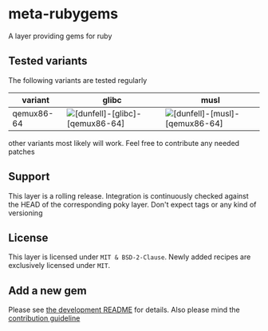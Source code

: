 # meta-rubygems

A layer providing gems for ruby

## Tested variants

The following variants are tested regularly

| variant    | glibc                                                                                                                                             | musl                                                                                                                                            |
| ---------- | ------------------------------------------------------------------------------------------------------------------------------------------------- | ----------------------------------------------------------------------------------------------------------------------------------------------- |
| qemux86-64 | ![[dunfell]-[glibc]-[qemux86-64]](https://github.com/priv-kweihmann/meta-rubygems/workflows/%5Bdunfell%5D-%5Bglibc%5D-%5Bqemux86-64%5D/badge.svg) | ![[dunfell]-[musl]-[qemux86-64]](https://github.com/priv-kweihmann/meta-rubygems/workflows/%5Bdunfell%5D-%5Bmusl%5D-%5Bqemux86-64%5D/badge.svg) |

other variants most likely will work.
Feel free to contribute any needed patches

## Support

This layer is a rolling release.
Integration is continuously checked against the HEAD of the corresponding poky layer.
Don't expect tags or any kind of versioning

## License

This layer is licensed under `MIT & BSD-2-Clause`.
Newly added recipes are exclusively licensed under `MIT`.

## Add a new gem

Please see [the development README](scripts/README.md) for details.
Also please mind the [contribution guideline](CONTRIBUTING.md)
